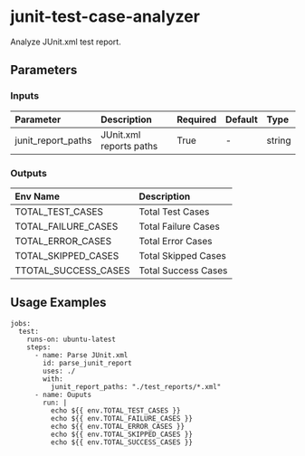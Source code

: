 # junit-test-case-analyzer
Analyze JUnit.xml test report.

## Parameters
### Inputs

|Parameter|Description|Required|Default|Type|
|:---|:---|:---|:---|:---|
|junit\_report_paths|JUnit.xml reports paths|True|-|string|


### Outputs

|Env Name|Description|
|:-------|:----------|
|TOTAL\_TEST_CASES|Total Test Cases|
|TOTAL\_FAILURE_CASES|Total Failure Cases|
|TOTAL\_ERROR_CASES|Total Error Cases|
|TOTAL\_SKIPPED_CASES|Total Skipped Cases|
|TTOTAL\_SUCCESS_CASES|Total Success Cases|


## Usage Examples

```
jobs:
  test:
    runs-on: ubuntu-latest
    steps:
      - name: Parse JUnit.xml
        id: parse_junit_report
        uses: ./
        with:
          junit_report_paths: "./test_reports/*.xml"
      - name: Ouputs
        run: |
          echo ${{ env.TOTAL_TEST_CASES }}
          echo ${{ env.TOTAL_FAILURE_CASES }}
          echo ${{ env.TOTAL_ERROR_CASES }}
          echo ${{ env.TOTAL_SKIPPED_CASES }}
          echo ${{ env.TOTAL_SUCCESS_CASES }}
```
